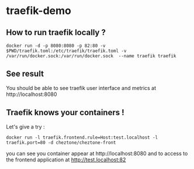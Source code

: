 # traefik-demo

## How to run traefik locally ?

`docker run -d -p 8080:8080 -p 82:80 -v $PWD/traefik.toml:/etc/traefik/traefik.toml -v /var/run/docker.sock:/var/run/docker.sock  --name traefik traefik`

## See result

You should be able to see traefik user interface and metrics at http://localhost:8080

## Traefik knows your containers !

Let's give a try :

`docker run -l traefik.frontend.rule=Host:test.localhost -l traefik.port=80 -d cheztone/cheztone-front`

you can see you container appear at http://localhost:8080 and to access to the frontend application at http://test.localhost:82





